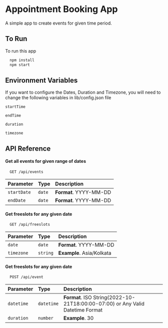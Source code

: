 # Appointment Booking App

A simple app to create events for given time period.



## To Run

To run this app

```bash
  npm install
  npm start
```

## Environment Variables

If you want to configure the Dates, Duration and Timezone, you will need to change the following variables in lib/config.json file

`startTime`

`endTime`

`duration`

`timezone`


## API Reference

#### Get all events for given range of dates

```http
  GET /api/events
```

| Parameter | Type     | Description                |
| :-------- | :------- | :------------------------- |
| `startDate` | `date` | **Format**. YYYY-MM-DD |
| `endDate` | `date` | **Format**. YYYY-MM-DD |

#### Get freeslots for any given date

```http
  GET /api/freeslots
```

| Parameter | Type     | Description                       |
| :-------- | :------- | :-------------------------------- |
| `date`      | `date` | **Format**. YYYY-MM-DD |
| `timezone`      | `string` | **Example**. Asia/Kolkata |


#### Get freeslots for any given date

```http
  POST /api/event
```

| Parameter | Type     | Description                       |
| :-------- | :------- | :-------------------------------- |
| `datetime`      | `datetime` | **Format**. ISO String(2022-10-21T18:00:00-07:00) or Any Valid Datetime Format| 
| `duration`      | `number` | **Example**. 30 |




